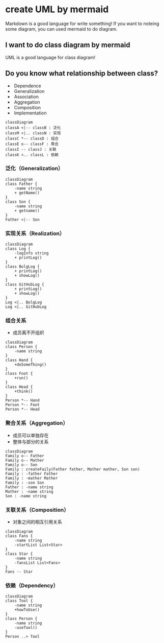 # create UML by mermaid

Markdown is a good language for write something! If you want to noteing some diagram, you can used mermaid to do diagram.



## I want to do class diagram by mermaid

UML is a good language for class diagram!

## Do you know what relationship between class?

*  Dependence
*  Generalization
*  Association
*  Aggregation
*  Composition
*  Implementation

```mermaid
classDiagram
classA <|-- classB : 泛化
classM <|.. classN : 实现
classC *-- classD : 组合
classE o-- classF : 聚合
classI -- classJ : 关联
classK <.. classL : 依赖
```

### 泛化（Generalization）

```mermaid
classDiagram
class Father {
	-name string
	+ getName()
}
class Son {
	-name string
	+ getname()
}
Father <|-- Son
```

###  实现关系（Realization）

```mermaid
classDiagram
class Log {
	-logInfo string
	+ printLog()
}
class BolgLog {
	+ printLog()
	+ showLog()
}
class GitHubLog {
	+ printLog()
	+ showLog()
}
Log <|.. BolgLog
Log <|.. GitHubLog
```

### 组合关系

* 成员离不开组织

```mermaid
classDiagram
class Person {
	-name string
}
class Hand {
	+doSomeThing()
}
class Foot {
	+run()
}
class Head {
	+think()
}
Person *-- Hand
Person *-- Foot
Person *-- Head

```

### 聚合关系（Aggregation）

* 成员可以单独存在
* 整体与部分的关系

```mermaid
classDiagram
Family o-- Father
Family o-- Mather
Family o-- Son
Family : createFaily(Father father, Mather mather, Son son)
Family : -father Father
Family : -mather Mather
Family : -son Son
Father : -name string
Mather : -name string
Son : -name string
```

### 关联关系（Composition）

* 对象之间的相互引用关系

```mermaid
classDiagram
class Fans {
	-name string
	-startList List<Star>
}
class Star {
	-name string
	-fansList List<Fans> 
}
Fans -- Star
```

### 依赖（Dependency）

```mermaid
classDiagram
class Tool {
	-name string
	+howToUse()
}
class Person {
	-name string
	-useTool()
}
Person ..> Tool

```

